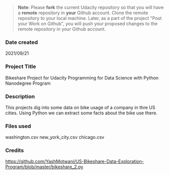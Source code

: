 >**Note**: Please **fork** the current Udacity repository so that you will have a **remote** repository in **your** Github account. Clone the remote repository to your local machine. Later, as a part of the project "Post your Work on Github", you will push your proposed changes to the remote repository in your Github account.

### Date created
2021/09/21

### Project Title
Bikeshare Project for Udacity Programming for Data Science with Python Nanodegree Program

### Description
This projects dig into some data on bike usage of a company in thre US cities. Using Python we can extract some facts about the bike use there.

### Files used
washington.csv
new_york_city.csv
chicago.csv

### Credits
https://github.com/YashMotwani/US-Bikeshare-Data-Exploration-Program/blob/master/bikeshare_2.py
